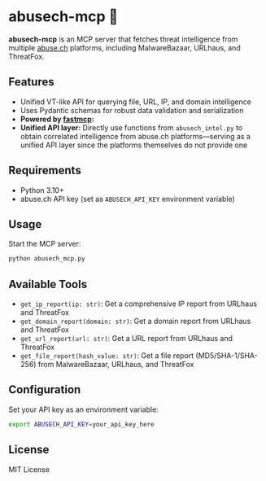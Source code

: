 # abusech-mcp 🚦

**abusech-mcp** is an MCP server that fetches threat intelligence from multiple [abuse.ch](https://abuse.ch/) platforms, including MalwareBazaar, URLhaus, and ThreatFox.

## Features

- Unified VT-like API for querying file, URL, IP, and domain intelligence
- Uses Pydantic schemas for robust data validation and serialization
- **Powered by [fastmcp](https://github.com/rootm/fastmcp):**
- **Unified API layer:** Directly use functions from `abusech_intel.py` to obtain correlated intelligence from abuse.ch platforms—serving as a unified API layer since the platforms themselves do not provide one

## Requirements

- Python 3.10+
- abuse.ch API key (set as `ABUSECH_API_KEY` environment variable)

## Usage

Start the MCP server:

```bash
python abusech_mcp.py
```

## Available Tools

- `get_ip_report(ip: str)`: Get a comprehensive IP report from URLhaus and ThreatFox
- `get_domain_report(domain: str)`: Get a domain report from URLhaus and ThreatFox
- `get_url_report(url: str)`: Get a URL report from URLhaus and ThreatFox
- `get_file_report(hash_value: str)`: Get a file report (MD5/SHA-1/SHA-256) from MalwareBazaar, URLhaus, and ThreatFox

## Configuration

Set your API key as an environment variable:

```bash
export ABUSECH_API_KEY=your_api_key_here
```

## License

MIT License
